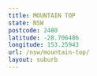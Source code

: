 ```yaml
---
title: MOUNTAIN TOP
state: NSW
postcode: 2480
latitude: -28.706486
longitude: 153.25943
url: /nsw/mountain-top/
layout: suburb
---
```

